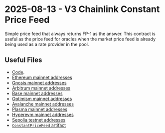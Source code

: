 # 2025-08-13 - V3 Chainlink Constant Price Feed

Simple price feed that always returns FP-1 as the answer.
This contract is useful as the price feed for oracles when the market price feed is already being used as a rate provider in the pool.

## Useful Files

- [Code](https://github.com/balancer/balancer-v3-monorepo/commit/1bfc266c705b59cd9c03fe1b1dec078e5f74179c).
- [Ethereum mainnet addresses](./output/mainnet.json)
- [Gnosis mainnet addresses](./output/gnosis.json)
- [Arbitrum mainnet addresses](./output/arbitrum.json)
- [Base mainnet addresses](./output/base.json)
- [Optimism mainnet addresses](./output/optimism.json)
- [Avalanche mainnet addresses](./output/avalanche.json)
- [Plasma mainnet addresses](./output/plasma.json)
- [Hyperevm mainnet addresses](./output/hyperevm.json)
- [Sepolia testnet addresses](./output/sepolia.json)
- [`ConstantPriceFeed` artifact](./artifact/ConstantPriceFeed.json)
